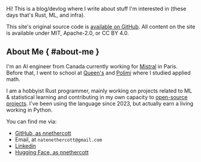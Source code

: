 Hi!
This is a blog/devlog where I write about stuff I'm interested in (these days that's Rust, ML, and infra).

This site's original source code is [available on GitHub](https://github.com/SabrinaJewson/sabrinajewson.github.io).
All content on the site is available under MIT, Apache-2.0, or CC BY 4.0.

## About Me { #about-me }

I'm an AI engineer from Canada currently working for [Mistral](https://mistral.ai/) in Paris. Before that, I went to school at [Queen's](https://www.queensu.ca/) and [Polimi](https://www.polimi.it/) where I studied applied math.

I am a hobbyist Rust programmer, mainly working on projects related to ML & statistical learning and contributing in my own capacity to [open-source projects](https://github.com/search?q=org:meilisearch+author:nnethercott&type=commits). I've been using the language since 2023, but actually earn a living working in Python.

You can find me via:
- [GitHub, as nnethercott](https://github.com/nnethercott)
- Email, at `natenethercott@gmail.com`
- [Linkedin](https://www.linkedin.com/in/natenethercott/)
- [Hugging Face, as nnethercott](https://huggingface.co/nnethercott)
